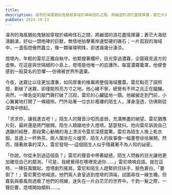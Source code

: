 ```yaml
---
title: 
description: 凜冽的海風猶如鬼魅般穿梭於嶙峋怪石之間，將鹹澀的浪花盡情揮灑；蒼茫大海怒濤翻湧，好似一頭咆哮的巨獸，無情地拍擊著岸邊堅硬……
pubDate: 2024-10-23
---
```


凜冽的海風猶如鬼魅般穿梭於嶙峋怪石之間，將鹹澀的浪花盡情揮灑；蒼茫大海怒濤翻湧，好似一頭咆哮的巨獸，無情地拍擊著岸邊堅硬的礁石；一片孤寂的海域中，一盞孤燈傲然矗立，像一顆璀璨明珠，卻透漏幾分淒涼。

燈塔內，年輕的雷尼正獨自執守。他緊握著欄杆，目光穿過濃霧，企圖窺見遠方的虛無。在這座與世隔絕的小島上，燈塔是他唯一的庇護所。每當濃霧籠罩，他便會感到一股莫名的恐懼──彷彿被世界所遺棄。

今夜，迷霧比以往更加濃重，如同厚重的帷幕將整個海域覆蓋。雷尼點亮了探照燈，劃破了迷霧，卻僅能照亮方寸之地。他心緒不寧，總覺有不祥之兆正在醞釀。突然，一陣急促的敲門聲打破了沉寂，雷尼的心臟猛地一顫。他緩緩走到門前，小心翼翼地打開了一條縫隙。門外站著一位衣衫襤褸的陌生人，渾身溼透，彷彿剛從深海中撈起。

「求求你，讓我進去吧！」陌生人的聲音沙啞而虛弱，充滿無盡的絕望。雷尼猶豫片刻，最終還是將門敞開。陌生人踉蹌地步入燈塔，瑟瑟發抖。他向雷尼訴說自己遇難的經歷，那段驚心動魄的海上漂流令雷尼深感震驚。雷尼為陌生人換上乾衣服，並遞上一杯熱茶。兩人圍坐在火爐旁，陌生人的故事像一幅畫卷徐徐展開。然而，隨著故事的深入，雷尼發現──這個陌生人似乎隱藏著不為人知的祕密。

「你說，你從未到過這個島？」雷尼的聲音中帶著疑惑。陌生人閃躲的目光讓他更加確信自己的臆測。「可是，我總覺得在哪裡見過你……」雷尼喃喃自語。就在這時，一陣狂風驟起，燈塔劇烈搖晃。雷尼和陌生人趕緊抓住扶手，臉色蒼白。「要倒了！」雷尼驚恐地喊道。他們兩人倉皇逃到燈塔的頂端，試圖尋找一線生機。但霧氣與暴風雨遮蔽了他們的視線，迷失在一片白茫茫的世界中。千鈞一髮之際，一聲巨響，燈塔開始傾斜……。
